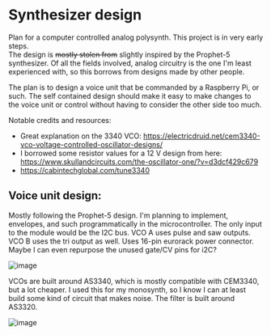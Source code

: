 # Synthesizer design

Plan for a computer controlled analog polysynth. This project is in very early steps.  
The design is ~~mostly stolen from~~ slightly inspired by the Prophet-5 synthesizer. Of all the fields involved, analog circuitry is the one I'm least experienced with, so this borrows from designs made by other people.

The plan is to design a voice unit that be commanded by a Raspberry Pi, or such. The self contained design should make it easy to make changes to the voice unit or control without having to consider the other side too much.

Notable credits and resources:
- Great explanation on the 3340 VCO: https://electricdruid.net/cem3340-vco-voltage-controlled-oscillator-designs/
- I borrowed some resistor values for a 12 V design from here: https://www.skullandcircuits.com/the-oscillator-one/?v=d3dcf429c679
- https://cabintechglobal.com/tune3340

## Voice unit design:
Mostly following the Prophet-5 design. I'm planning to implement, envelopes, and such programmatically in the microcontroller. The only input to the module would be the I2C bus. VCO A uses pulse and saw outputs. VCO B uses the tri output as well. Uses 16-pin eurorack power connector. Maybe I can even repurpose the unused gate/CV pins for i2C?

![image](https://user-images.githubusercontent.com/100710152/227769749-eb6fe233-c4a6-49b9-8450-fe2f2020045d.png)

VCOs are built around AS3340, which is mostly compatible with CEM3340, but a lot cheaper. I used this for my monosynth, so I know I can at least build some kind of circuit that makes noise. The filter is built around AS3320.


![image](https://user-images.githubusercontent.com/100710152/227748842-793e98be-8b76-4fa4-a18e-6e5ff58b2f98.png)
